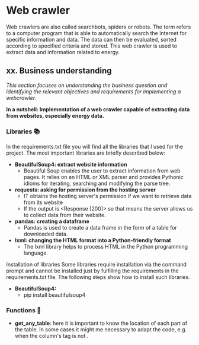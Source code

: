 # Web crawler
Web crawlers are also called searchbots, spiders or robots. The term refers to a computer program that is able to automatically search the Internet for specific information and data. The data can then be evaluated, sorted according to specified criteria and stored. 
This web crawler is used to extract data and information related to energy. 


## xx. Business understanding 
*This section focuses on understanding the business question and identifying the relevant objectives and requirements for implementing a webcrawler.*

**In a nutshell: Implementation of a web crawler capable of extracting data from websites, especially energy data.**

### Libraries 📚
In the requirements.txt file you will find all the libraries that I used for the project. The most important libraries are briefly described below:
- **BeautifulSoup4: extract website information** 
  - Beautiful Soup enables the user to extract information from web pages. It relies on an HTML or XML parser and provides Pythonic idioms for iterating, searching and modifying the parse tree.
- **requests: asking for permission from the hosting server**
  - IT obtains the hosting server's permission if we want to retrieve data from its website
  - If the output is <Response [200]> so that means the server allows us to collect data from their website. 
- **pandas: creating a dataframe**
  - Pandas is used to create a data frame in the form of a table for downloaded data.
- **lxml: changing the HTML format into a Python-friendly format**
  - The lxml library helps to process HTML in the Python programming language.

Installation of libraries
Some libraries require installation via the command prompt and cannot be installed just by fulfilling the requirements in the requirements.txt file. The following steps show how to install such libraries.
- **BeautifulSoup4:** 
  - pip install beautifulsoup4


### Functions 🧰
- **get_any_table**: here it is important to know the location of each part of the table. In some cases it might me necessary to adapt the code, e.g. when the column's tag is not <th>.

